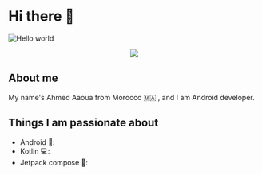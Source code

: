 # Hi there 👋

<img src="https://raw.githubusercontent.com/sagar-viradiya/sagar-viradiya/master/resources/banner.png" alt="Hello world">

<p align="center"> 
  <img src="https://github-readme-stats.vercel.app/api?username=3owa&show_icons=true&title_color=ffffff&icon_color=34abeb&text_color=daf7dc&bg_color=151515" />
</p>

## About me

My name's Ahmed Aaoua from Morocco :morocco: , and I am Android developer.

## Things I am passionate about
- Android 🤖:
- Kotlin 💻:
- Jetpack compose 💚:








